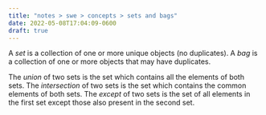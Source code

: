 ```yaml
---
title: "notes > swe > concepts > sets and bags"
date: 2022-05-08T17:04:09-0600
draft: true
---
```

A *set* is a collection of one or more unique objects (no duplicates).
A *bag* is a collection of one or more objects that may have duplicates.

The *union* of two sets is the set which contains all the elements of both sets.
The *intersection* of two sets is the set which contains the common elements of both sets.
The *except* of two sets is the set of all elements in the first set except those also present in the second set.
